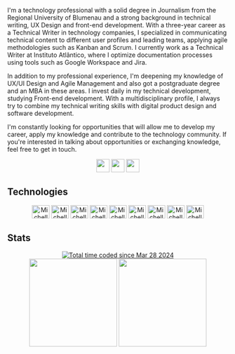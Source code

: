 
I'm a technology professional with a solid degree in Journalism from the Regional University of Blumenau and a strong background in technical writing, UX Design and front-end development. With a three-year career as a Technical Writer in technology companies, I specialized in communicating technical content to different user profiles and leading teams, applying agile methodologies such as Kanban and Scrum. I currently work as a Technical Writer at Instituto Atlântico, where I optimize documentation processes using tools such as Google Workspace and Jira.

In addition to my professional experience, I'm deepening my knowledge of UX/UI Design and Agile Management and also got a postgraduate degree and an MBA in these areas. I invest daily in my technical development, studying Front-end development. With a multidisciplinary profile, I always try to combine my technical writing skills with digital product design and software development.

I'm constantly looking for opportunities that will allow me to develop my career, apply my knowledge and contribute to the technology community. If you're interested in talking about opportunities or exchanging knowledge, feel free to get in touch.

<div align="center">
  <a href="https://www.linkedin.com/in/michelle-mello-18827b163/" target="_blank"> <img height="30" src="https://img.shields.io/badge/LinkedIn-%23333?style=for-the-badge&logo=linkedin&logoColor=white"   target="_blank"></a>
  <a href = "mailto:mello.de.michelle@gmail.com"><img height="30" src="https://img.shields.io/badge/-Gmail-%23333?style=for-the-badge&logo=gmail&logoColor=white" target="_blank"></a>
  <a href = "https://dev.to/_michellemello"><img height="30" src="https://img.shields.io/badge/-Dev.to-%23333?style=for-the-badge&logo=devdotto&logoColor=white" target="_blank"></a> 
</div>

## Technologies
<div align="center">
  <img alt="Michelle-HTML" height="30" width="40" src="https://cdn.jsdelivr.net/gh/devicons/devicon/icons/html5/html5-original.svg" />
  <img alt="Michelle-CSS" height="30" width="40" src="https://cdn.jsdelivr.net/gh/devicons/devicon/icons/css3/css3-original.svg" />
  <img alt="Michelle-Js" height="30" width="40" src="https://cdn.jsdelivr.net/gh/devicons/devicon/icons/javascript/javascript-original.svg" />
  <img alt="Michelle-Go" height="30" width="40" src="https://cdn.jsdelivr.net/gh/devicons/devicon/icons/go/go-original.svg" />
  <img alt="Michelle-GitHub" height="30" width="40" src="https://cdn.jsdelivr.net/gh/devicons/devicon/icons/github/github-original.svg" />
  <img alt="Michelle-Git" height="30" width="40" src="https://cdn.jsdelivr.net/gh/devicons/devicon/icons/git/git-original.svg" />
  <img alt="Michelle-GitLab" height="30" width="40" src="https://cdn.jsdelivr.net/gh/devicons/devicon/icons/gitlab/gitlab-original.svg" />
  <img alt="Michelle-Notion" height="30" width="40" src="https://cdn.jsdelivr.net/gh/devicons/devicon/icons/notion/notion-original.svg" />
  <img alt="Michelle-Jira" height="30" width="40" src="https://cdn.jsdelivr.net/gh/devicons/devicon/icons/jira/jira-original.svg" />
</div>

## Stats

<div  align="center">
  <a href="https://wakatime.com/@018e864b-c555-4395-be78-3f9a65937485"><img src="https://wakatime.com/badge/user/018e864b-c555-4395-be78-3f9a65937485.svg" alt="Total time coded since Mar 28 2024" /></a>
</div>

<div align="center">
  <img height="200em" src="https://github-readme-stats.vercel.app/api?username=michellemello&show_icons=true&theme=radical">
  <img height="200em" src="https://github-readme-stats.vercel.app/api/top-langs/?username=michellemello&layout=donut&theme=radical">
</div>
